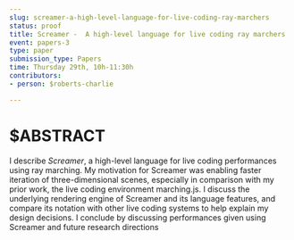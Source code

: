 ```yaml
---
slug: screamer-a-high-level-language-for-live-coding-ray-marchers
status: proof
title: Screamer -  A high-level language for live coding ray marchers
event: papers-3
type: paper
submission_type: Papers
time: Thursday 29th, 10h-11:30h
contributors:
- person: $roberts-charlie

---
```


# $ABSTRACT

I describe *Screamer*, a high-level language for live coding performances using ray marching. My motivation for Screamer was enabling faster iteration of three-dimensional scenes, especially in comparison with my prior work, the live coding environment marching.js. I discuss the underlying rendering engine of Screamer and its language features, and compare its notation with other live coding systems to help explain my design decisions. I conclude by discussing performances given using Screamer and future research directions

